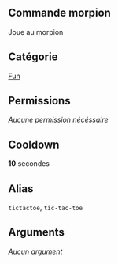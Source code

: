 ## Commande morpion
Joue au morpion

## Catégorie
[Fun](../categories/fun.md)

## Permissions
*Aucune permission nécéssaire*

## Cooldown
**10** secondes

## Alias
`tictactoe`, `tic-tac-toe`

## Arguments
*Aucun argument*
